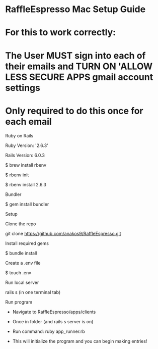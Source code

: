 # RaffleEspresso Mac Setup Guide

# For this to work correctly:
# The User MUST sign into each of their emails and TURN ON 'ALLOW LESS SECURE APPS gmail account settings
# Only required to do this once for each email

Ruby on Rails

Ruby Version: '2.6.3'

Rails Version: 6.0.3

$ brew install rbenv

$ rbenv init

$ rbenv install 2.6.3


Bundler

$ gem install bundler


Setup

Clone the repo

git clone https://github.com/anakos9/RaffleEspresso.git

Install required gems

$ bundle install

Create a .env file

$ touch .env

Run local server

rails s (in one terminal tab)

Run program

- Navigate to RaffleEspresso/apps/clients

- Once in folder (and rails s server is on)

- Run command: ruby app_runner.rb 

- This will initialize the program and you can begin making entries!


